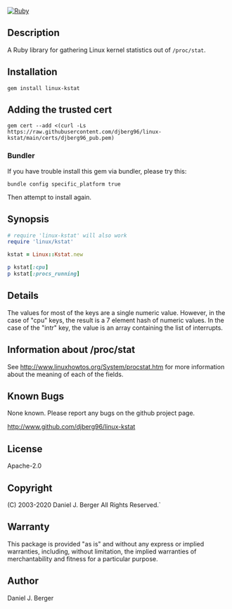 [![Ruby](https://github.com/djberg96/linux-kstat/actions/workflows/ruby.yml/badge.svg)](https://github.com/djberg96/linux-kstat/actions/workflows/ruby.yml)

## Description

A Ruby library for gathering Linux kernel statistics out of `/proc/stat`.

## Installation

`gem install linux-kstat`

## Adding the trusted cert
`gem cert --add <(curl -Ls https://raw.githubusercontent.com/djberg96/linux-kstat/main/certs/djberg96_pub.pem)`

### Bundler

If you have trouble install this gem via bundler, please try this:

  `bundle config specific_platform true`

Then attempt to install again.

## Synopsis
```ruby
# require 'linux-kstat' will also work
require 'linux/kstat'

kstat = Linux::Kstat.new

p kstat[:cpu]
p kstat[:procs_running]
```

## Details

The values for most of the keys are a single numeric value. However, in the
case of "cpu" keys, the result is a 7 element hash of numeric values. In
the case of the "intr" key, the value is an array containing the list of
interrupts.

## Information about /proc/stat

See http://www.linuxhowtos.org/System/procstat.htm for more information
about the meaning of each of the fields.

## Known Bugs

None known. Please report any bugs on the github project page.

http://www.github.com/djberg96/linux-kstat

## License

Apache-2.0

## Copyright

(C) 2003-2020 Daniel J. Berger
All Rights Reserved.`

## Warranty

This package is provided "as is" and without any express or
implied warranties, including, without limitation, the implied
warranties of merchantability and fitness for a particular purpose.

## Author

Daniel J. Berger
